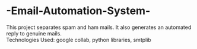 # -Email-Automation-System-
This project separates spam and ham mails. It also generates an automated reply to genuine mails.  
Technologies Used: google collab, python libraries, smtplib
